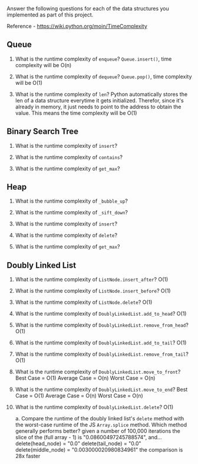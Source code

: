 Answer the following questions for each of the data structures you implemented as part of this project.

Reference - https://wiki.python.org/moin/TimeComplexity

## Queue

1. What is the runtime complexity of `enqueue`?
    `Queue.insert()`, time complexity will be O(n)

2. What is the runtime complexity of `dequeue`?
    `Queue.pop()`, time complexity will be O(1)

3. What is the runtime complexity of `len`?
    Python automatically stores the len of a data structure everytime it gets initialized.
    Therefor, since it's already in memory, it just needs to point to the address to obtain the value.
    This means the time complexity will be O(1)

## Binary Search Tree

1. What is the runtime complexity of `insert`?

2. What is the runtime complexity of `contains`?

3. What is the runtime complexity of `get_max`?

## Heap

1. What is the runtime complexity of `_bubble_up`?

2. What is the runtime complexity of `_sift_down`?

3. What is the runtime complexity of `insert`?

4. What is the runtime complexity of `delete`?

5. What is the runtime complexity of `get_max`?

## Doubly Linked List

1. What is the runtime complexity of `ListNode.insert_after`?
O(1)

2. What is the runtime complexity of `ListNode.insert_before`?
O(1)

3. What is the runtime complexity of `ListNode.delete`?
O(1)

4. What is the runtime complexity of `DoublyLinkedList.add_to_head`?
O(1)

5. What is the runtime complexity of `DoublyLinkedList.remove_from_head`?
O(1)

6. What is the runtime complexity of `DoublyLinkedList.add_to_tail`?
O(1)

7. What is the runtime complexity of `DoublyLinkedList.remove_from_tail`?
O(1)

8. What is the runtime complexity of `DoublyLinkedList.move_to_front`?
Best Case = O(1)
Average Case = O(n)
Worst Case = O(n)

9. What is the runtime complexity of `DoublyLinkedList.move_to_end`?
Best Case = O(1)
Average Case = O(n)
Worst Case = O(n)

10. What is the runtime complexity of `DoublyLinkedList.delete`?
O(1)

    a. Compare the runtime of the doubly linked list's `delete` method with the worst-case runtime of the JS `Array.splice` method. Which method generally performs better?
    given a number of 100,000 iterations the slice of the (full array - 1) is "0.08600497245788574", and...
        delete(head_node) = "0.0"
        delete(tail_node) = "0.0"
        delete(middle_node) = "0.003000020980834961"
    the comparison is 28x faster